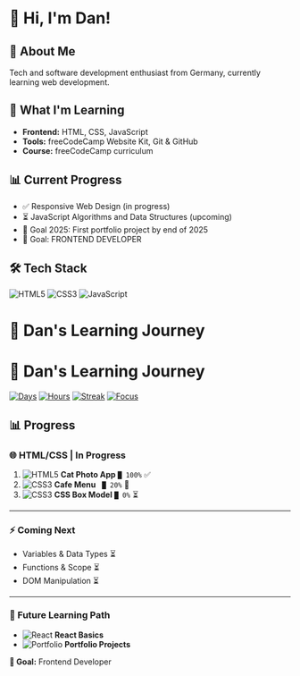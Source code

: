 # 👋 Hi, I'm Dan!

## 🚀 About Me
Tech and software development enthusiast from Germany, currently learning web development.

## 🌱 What I'm Learning
- **Frontend:** HTML, CSS, JavaScript
- **Tools:** freeCodeCamp Website Kit, Git & GitHub
- **Course:** freeCodeCamp curriculum

## 📊 Current Progress
- ✅ Responsive Web Design (in progress)
- ⏳ JavaScript Algorithms and Data Structures (upcoming)
- 🎯 Goal 2025: First portfolio project by end of 2025
- 🎯 Goal: FRONTEND DEVELOPER

## 🛠️ Tech Stack
![HTML5](https://img.shields.io/badge/-HTML5-E34F26?style=flat&logo=html5&logoColor=white)
![CSS3](https://img.shields.io/badge/-CSS3-1572B6?style=flat&logo=css3&logoColor=white)
![JavaScript](https://img.shields.io/badge/-JavaScript-F7DF1E?style=flat&logo=javascript&logoColor=black)

# 🚀 Dan's Learning Journey
# 🚀 Dan's Learning Journey

[![Days](https://img.shields.io/badge/Days-15-brightgreen?style=flat-square)](.)
[![Hours](https://img.shields.io/badge/Hours-42h-blue?style=flat-square)](.)
[![Streak](https://img.shields.io/badge/Streak-🔥%2012-orange?style=flat-square)](.)
[![Focus](https://img.shields.io/badge/Focus-JavaScript-yellow?style=flat-square)](.)

## 📊 Progress

### 🌐 HTML/CSS | In Progress
1. ![HTML5](https://img.shields.io/badge/-HTML5-E34F26?style=flat&logo=html5&logoColor=white) **Cat Photo App** `█ 100%` ✅
2. ![CSS3](https://img.shields.io/badge/-CSS3-1572B6?style=flat&logo=css3&logoColor=white) **Cafe Menu** ` █ 20%` 🔄
3. ![CSS3](https://img.shields.io/badge/-CSS3-1572B6?style=flat&logo=css3&logoColor=white) **CSS Box Model** `█ 0%` ⏳

---

### ⚡ Coming Next
- Variables & Data Types ⏳
- Functions & Scope ⏳  
- DOM Manipulation ⏳

---

### 🚀 Future Learning Path
- ![React](https://img.shields.io/badge/-React-61DAFB?style=flat&logo=react&logoColor=black) **React Basics**
- ![Portfolio](https://img.shields.io/badge/-Portfolio-FF6B6B?style=flat&logo=web&logoColor=white) **Portfolio Projects**

**🎯 Goal:** Frontend Developer


